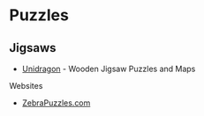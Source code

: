 # Puzzles

## Jigsaws

* [Unidragon](https://unidragon.eu/) - Wooden Jigsaw Puzzles and Maps

Websites

* [ZebraPuzzles.com](https://www.zebrapuzzles.com/)
